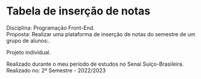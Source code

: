 # Tabela de inserção de notas
Disciplina: Programação Front-End.<br>
Proposta: Realizar uma plataforma de inserção de notas do semestre de um grupo de alunos:.<br>

Projeto individual.

Realizado durante o meu período de estudos no Senai Suíço-Brasileira.
Realizado no: 2º Semestre - 2022/2023
